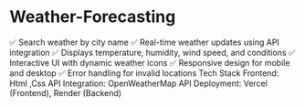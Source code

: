 # Weather-Forecasting
✅ Search weather by city name
✅ Real-time weather updates using API integration
✅ Displays temperature, humidity, wind speed, and conditions
✅ Interactive UI with dynamic weather icons
✅ Responsive design for mobile and desktop
✅ Error handling for invalid locations
Tech Stack
Frontend: Html ,Css
API Integration: OpenWeatherMap API
Deployment: Vercel (Frontend), Render (Backend)

